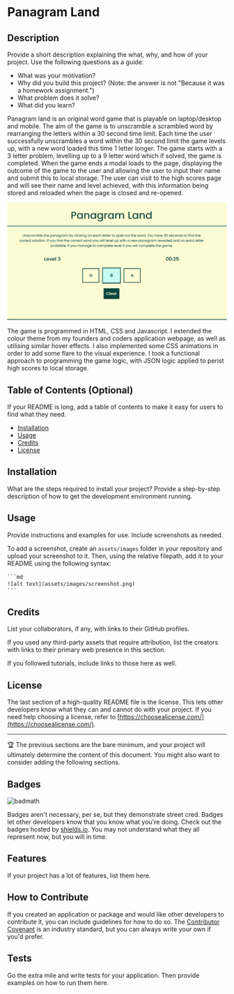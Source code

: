 # Panagram Land

## Description

Provide a short description explaining the what, why, and how of your project. Use the following questions as a guide:

- What was your motivation?
- Why did you build this project? (Note: the answer is not "Because it was a homework assignment.")
- What problem does it solve?
- What did you learn?

Panagram land is an original word game that is playable on laptop/desktop and mobile. The aim of the game is to unscramble a scrambled word by rearranging the letters within a 30 second time limit. Each time the user successfully unscrambles a word within the 30 second limit the game levels up, with a new word loaded this time 1 letter longer. The game starts with a 3 letter problem, levelling up to a 9 letter word which if solved, the game is completed. When the game ends a modal loads to the page, displaying the outcome of the game to the user and allowing the user to input their name and submit this to local storage. The user can visit to the high scores page and will see their name and level achieved, with this information being stored and reloaded when the page is closed and re-opened.  

![Gameplay](assets/images/fc_game.png)

The game is programmed in HTML, CSS and Javascript. I extended the colour theme from my founders and coders application webpage, as well as utilising similar hover effects. I also implemented some CSS animations in order to add some flare to the visual experience. I took a functional approach to programming the game logic, with JSON logic applied to perist high scores to local storage. 

## Table of Contents (Optional)

If your README is long, add a table of contents to make it easy for users to find what they need.

- [Installation](#installation)
- [Usage](#usage)
- [Credits](#credits)
- [License](#license)

## Installation

What are the steps required to install your project? Provide a step-by-step description of how to get the development environment running.

## Usage

Provide instructions and examples for use. Include screenshots as needed.

To add a screenshot, create an `assets/images` folder in your repository and upload your screenshot to it. Then, using the relative filepath, add it to your README using the following syntax:

    ```md
    ![alt text](assets/images/screenshot.png)
    ```

## Credits

List your collaborators, if any, with links to their GitHub profiles.

If you used any third-party assets that require attribution, list the creators with links to their primary web presence in this section.

If you followed tutorials, include links to those here as well.

## License

The last section of a high-quality README file is the license. This lets other developers know what they can and cannot do with your project. If you need help choosing a license, refer to [https://choosealicense.com/](https://choosealicense.com/).

---

🏆 The previous sections are the bare minimum, and your project will ultimately determine the content of this document. You might also want to consider adding the following sections.

## Badges

![badmath](https://img.shields.io/github/languages/top/lernantino/badmath)

Badges aren't necessary, per se, but they demonstrate street cred. Badges let other developers know that you know what you're doing. Check out the badges hosted by [shields.io](https://shields.io/). You may not understand what they all represent now, but you will in time.

## Features

If your project has a lot of features, list them here.

## How to Contribute

If you created an application or package and would like other developers to contribute it, you can include guidelines for how to do so. The [Contributor Covenant](https://www.contributor-covenant.org/) is an industry standard, but you can always write your own if you'd prefer.

## Tests

Go the extra mile and write tests for your application. Then provide examples on how to run them here.